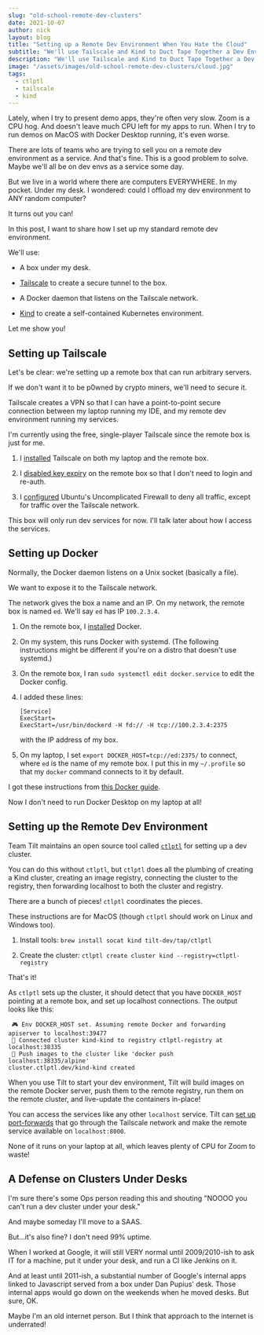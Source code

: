 ```yaml
---
slug: "old-school-remote-dev-clusters"
date: 2021-10-07
author: nick
layout: blog
title: "Setting up a Remote Dev Environment When You Hate the Cloud"
subtitle: "We'll use Tailscale and Kind to Duct Tape Together a Dev Env"
description: "We'll use Tailscale and Kind to Duct Tape Together a Dev Env"
image: "/assets/images/old-school-remote-dev-clusters/cloud.jpg"
tags:
  - ctlptl
  - tailscale
  - kind
---
```


Lately, when I try to present demo apps, they're often very slow. 
Zoom is a CPU hog. And doesn't leave much CPU left for my apps to run.
When I try to run demos on MacOS with Docker Desktop running, it's even
worse.

There are lots of teams who are trying to sell you on a remote
dev environment as a service. And that's fine. This is a good problem
to solve. Maybe we'll all be on dev envs as a service some day.

But we live in a world where there are computers EVERYWHERE.  In my
pocket. Under my desk. I wondered: could I offload my dev environment to ANY
random computer?

It turns out you can!

In this post, I want to share how I set up my standard remote dev environment.

We'll use:

- A box under my desk.

- [Tailscale](https://tailscale.com/) to create a secure tunnel to the box.

- A Docker daemon that listens on the Tailscale network.

- [Kind](https://kind.sigs.k8s.io/) to create a self-contained Kubernetes environment.

Let me show you!

## Setting up Tailscale

Let's be clear: we're setting up a remote box that can run arbitrary servers.

If we don't want it to be p0wned by crypto miners, we'll need to secure it.

Tailscale creates a VPN so that I can have a
point-to-point secure connection between my laptop running my IDE, and my
remote dev environment running my services.

I'm currently using the free, single-player Tailscale since the remote box is
just for me.

1. I [installed](https://tailscale.com/download) Tailscale on both my laptop and
   the remote box.

1. I [disabled key expiry](https://tailscale.com/kb/1028/key-expiry/) on the
   remote box so that I don't need to login and re-auth.
   
1. I [configured](https://tailscale.com/kb/1077/secure-server-ubuntu-18-04/)
   Ubuntu's Uncomplicated Firewall to deny all traffic, except for traffic over
   the Tailscale network.
   
This box will only run dev services for now. I'll talk later about how
I access the services.

## Setting up Docker

Normally, the Docker daemon listens on a Unix socket (basically a file).

We want to expose it to the Tailscale network. 

The network gives the box a name and an IP. On my network, the remote box is
named `ed`. We'll say `ed` has IP `100.2.3.4`.

1. On the remote box, I [installed](https://docs.docker.com/engine/install/) Docker.

1. On my system, this runs Docker with systemd. (The following instructions
   might be different if you're on a distro that doesn't use systemd.)
   
1. On the remote box, I ran `sudo systemctl edit docker.service` to edit the Docker config.

1. I added these lines:

    ```
    [Service]
    ExecStart=
    ExecStart=/usr/bin/dockerd -H fd:// -H tcp://100.2.3.4:2375
    ```

    with the IP address of my box.

1. On my laptop, I set `export DOCKER_HOST=tcp://ed:2375/` to connect, where `ed`
   is the name of my remote box. I put this in my `~/.profile` so that my
   `docker` command connects to it by default.

I got these instructions from [this Docker
guide](https://docs.docker.com/engine/install/linux-postinstall/#configure-where-the-docker-daemon-listens-for-connections).

Now I don't need to run Docker Desktop on my laptop at all!

## Setting up the Remote Dev Environment

Team Tilt maintains an open source tool called [`ctlptl`](https://github.com/tilt-dev/ctlptl/) for setting up a dev cluster.

You can do this without `ctlptl`, but `ctlptl` does all the plumbing of creating
a Kind cluster, creating an image registry, connecting the cluster to the
registry, then forwarding localhost to both the cluster and registry.

There are a bunch of pieces! `ctlptl` coordinates the pieces.

These instructions are for MacOS (though `ctlptl` should work on Linux and Windows too).

1. Install tools: `brew install socat kind tilt-dev/tap/ctlptl`

2. Create the cluster: `ctlptl create cluster kind --registry=ctlptl-registry`

That's it!

As `ctlptl` sets up the cluster, it should detect that you have `DOCKER_HOST`
pointing at a remote box, and set up localhost connections. The output looks like this:

```
 🎮 Env DOCKER_HOST set. Assuming remote Docker and forwarding apiserver to localhost:39477
 🔌 Connected cluster kind-kind to registry ctlptl-registry at localhost:38335
 👐 Push images to the cluster like 'docker push localhost:38335/alpine'
cluster.ctlptl.dev/kind-kind created
```

When you use Tilt to start your dev environment, Tilt will build images
on the remote Docker server, push them to the remote registry, run them
on the remote cluster, and live-update the containers in-place! 

You can access the services like any other `localhost` service. Tilt can
[set up port-forwards](https://docs.tilt.dev/accessing_resource_endpoints.html#creating-a-kubectl-port-forward-tunnel)
that go through the Tailscale network
and make the remote service available on `localhost:8000`.

None of it runs on your laptop at all, which leaves plenty of CPU for Zoom to
waste!

## A Defense on Clusters Under Desks

I'm sure there's some Ops person reading this and shouting "NOOOO you can't run
a dev cluster under your desk."

And maybe someday I'll move to a SAAS.

But...it's also fine? I don't need 99% uptime.

When I worked at Google, it will still VERY normal until 2009/2010-ish to
ask IT for a machine, put it under your desk, and run a CI like Jenkins on it.

And at least until 2011-ish, a substantial number of Google's internal
apps linked to Javascript served from a box under Dan Pupius' desk. Those internal
apps would go down on the weekends when he moved desks. But sure, OK.

Maybe I'm an old internet person. But I think that approach to the internet is
underrated!

